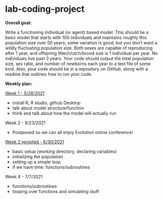 # lab-coding-project
**Overall goal:** 

Write a functioning individual (or agent) based model. This should be a basic model that starts with 100 individuals and maintains roughly this population size over 50 years; some variation is good, but you don’t want a wildly fluctuating population size. Both sexes are capable of reproducing after 1 year, and offspring litter/clutch/brood size is 1 individual per year. No individuals live past 3 years. Your code should output the total population size, sex ratio, and number of newborns each year to a text file of some kind. Also, your code should be in a repository on GitHub, along with a readme that outlines how to run your code.

**Weekly plan:**

[Week 1 - 5/26/2021](https://docs.google.com/document/d/1MpcguxjFwT5Bv7KckISZbuC1DRJfWuMV7lNdbCchxSs/edit "Week 1")
- install R, R studio, github Desktop
- talk about model structure/function
- think and talk about how the model will actually run

Week 2 - 6/23/2021
- Postponed so we can all enjoy Evolution online conference!

[Week 2 revisited - 6/30/2021](https://docs.google.com/document/d/1JTtMAVYZojaqNjwhNQpmcCGWf6fK2IFJC3Kc67tRgJo/edit "Week 2")
- basic setup (working directory, declaring variables)
- initializing the population
- setting up a simple loop
- if we have time: functions/subroutines

Week 4 - 7/7/2021
- functions/subroutines
- looping over functions and simulating stuff
